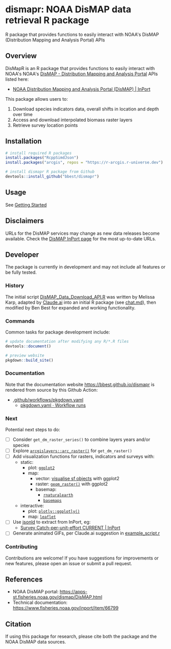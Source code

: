 # dismapr: NOAA DisMAP data retrieval R package

R package that provides functions to easily interact with NOAA's DisMAP (Distribution Mapping and Analysis Portal) APIs

## Overview

DisMapR is an R package that provides functions to easily interact with NOAA's NOAA's [DisMAP - Distribution Mapping and Analysis Portal](https://apps-st.fisheries.noaa.gov/dismap/) APIs listed here:

- [NOAA Distribution Mapping and Analysis Portal (DisMAP) | InPort](https://www.fisheries.noaa.gov/inport/item/66799)

This package allows users to:

1. Download species indicators data, overall shifts in location and depth over time
2. Access and download interpolated biomass raster layers
3. Retrieve survey location points

## Installation

```r
# install required R packages
install.packages("RcppSimdJson")
install.packages("arcgis", repos = "https://r-arcgis.r-universe.dev")

# install dismapr R package from Github
devtools::install_github("bbest/dismapr")
```

## Usage

See [Getting Started](articles/dismapr.html)

## Disclaimers

URLs for the DisMAP services may change as new data releases become available. Check the [DisMAP InPort page](https://www.fisheries.noaa.gov/inport/item/66799) for the most up-to-date URLs.

## Developer

The package is currently in development and may not include all features or be fully tested.

### History

The initial script 
[DisMAP_Data_Download_API.R](https://github.com/bbest/dismapr/blob/9da16bab6a3361c97d61384de08f208aab3fe065/inst/DisMAP_Data_Download_API.R)
was written by Melissa Karp, adapted by [Claude.ai](https://claude.ai/) into an 
initial R package (see [chat.md](https://github.com/bbest/dismapr/blob/9da16bab6a3361c97d61384de08f208aab3fe065/inst/claude.ai/chat.md)), 
then modified by Ben Best for expanded and working functionality.

### Commands

Common tasks for package development include:

```r
# update documentation after modifying any R/*.R files
devtools::document()

# preview website
pkgdown::build_site()
```

### Documentation

Note that the documentation website <https://bbest.github.io/dismapr> is rendered from source by this Github Action:

- [.github/workflows/pkgdown.yaml](https://github.com/bbest/dismapr/blob/main/.github/workflows/pkgdown.yaml)
  - [pkgdown.yaml · Workflow runs](https://github.com/bbest/dismapr/actions/workflows/pkgdown.yaml)

### Next

Potential next steps to do:

- [ ] Consider `get_dm_raster_series()` to combine layers years and/or species
- [ ] Explore [`arcgislayers::arc_raster()`](https://developers.arcgis.com/r-bridge/api-reference/arcgislayers/arc_raster.html) for `get_dm_raster()`
- [ ] Add visualization functions for rasters, indicators and surveys with:
  - static:
    - plot: [`ggplot2`](https://ggplot2.tidyverse.org/)
    - map: 
      - vector: [visualise sf objects](https://ggplot2.tidyverse.org/reference/ggsf.html) with ggplot2
      - raster: [`geom_raster()`](https://ggplot2.tidyverse.org/reference/geom_tile.html) with ggplot2
      - basemap:
        - [`rnaturalearth`](https://ropensci.github.io/rnaturalearth/)
        - [`basemaps`](https://jakob.schwalb-willmann.de/basemaps/)
  - interactive:
    - plot: [`plotly::ggplotly()`](https://plotly.com/ggplot2/getting-started/)
    - map: [`leaflet`](https://rstudio.github.io/leaflet/)
- [ ] Use [jsonld](https://docs.ropensci.org/jsonld/) to extract from InPort, eg:
  - [Survey Catch-per-unit-effort CURRENT | InPort](https://www.fisheries.noaa.gov/inport/item/69743)
- [ ] Generate animated GIFs, per Claude.ai suggestion in [example_script.r](https://github.com/bbest/dismapr/blob/9da16bab6a3361c97d61384de08f208aab3fe065/inst/claude.ai/example_script.r#L101-L119)

### Contributing

Contributions are welcome! If you have suggestions for improvements or new features, please open an issue or submit a pull request.

## References

- NOAA DisMAP portal: https://apps-st.fisheries.noaa.gov/dismap/DisMAP.html
- Technical documentation: https://www.fisheries.noaa.gov/inport/item/66799

## Citation

If using this package for research, please cite both the package and the NOAA DisMAP data sources.
